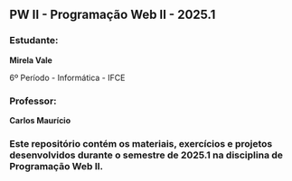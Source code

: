 ## PW II - Programação Web II - 2025.1

### Estudante: 
**Mirela Vale**  

6º Período - Informática - IFCE

### Professor:
**Carlos Maurício**

### Este repositório contém os materiais, exercícios e projetos desenvolvidos durante o semestre de 2025.1 na disciplina de Programação Web II.
